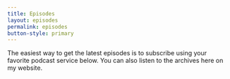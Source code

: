 ```yaml
---
title: Episodes
layout: episodes
permalink: episodes
button-style: primary
---
```


The easiest way to get the latest episodes is to subscribe using your favorite podcast service below. You can also listen to the archives here on my website.
